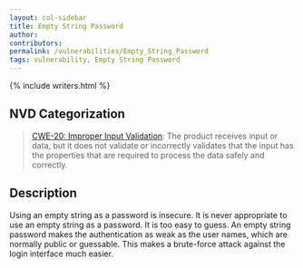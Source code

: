 ```yaml
---
layout: col-sidebar
title: Empty String Password
author:
contributors:
permalink: /vulnerabilities/Empty_String_Password
tags: vulnerability, Empty String Password
---
```


{% include writers.html %}

## NVD Categorization

> [CWE-20: Improper Input Validation](https://cwe.mitre.org/data/definitions/20.html): The product receives input or data, but it does not validate or incorrectly validates that the input has the properties that are required to process the data safely and correctly.

## Description

Using an empty string as a password is insecure. It is never appropriate to use an empty string as a password. It is too easy to guess. An empty string password makes the authentication as weak as the user names, which are normally public or guessable. This makes a brute-force attack against the login interface much easier.
